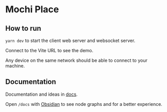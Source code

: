 # Mochi Place

## How to run

`yarn dev` to start the client web server and websocket server.

Connect to the Vite URL to see the demo.

Any device on the same network should be able to connect to your machine.

## Documentation

Documentation and ideas in [docs](docs).

Open `/docs` with [Obsidian](https://obsidian.md/) to see node graphs and for a better experience.

